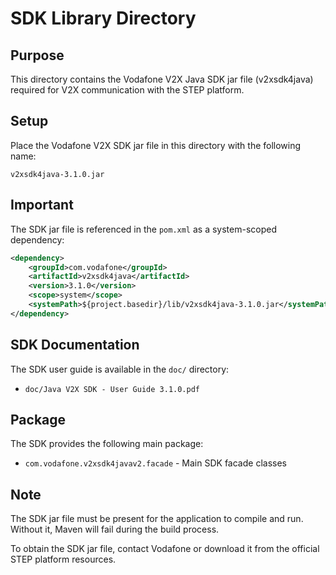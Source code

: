 # SDK Library Directory

## Purpose
This directory contains the Vodafone V2X Java SDK jar file (v2xsdk4java) required for V2X communication with the STEP platform.

## Setup
Place the Vodafone V2X SDK jar file in this directory with the following name:

```
v2xsdk4java-3.1.0.jar
```

## Important
The SDK jar file is referenced in the `pom.xml` as a system-scoped dependency:

```xml
<dependency>
    <groupId>com.vodafone</groupId>
    <artifactId>v2xsdk4java</artifactId>
    <version>3.1.0</version>
    <scope>system</scope>
    <systemPath>${project.basedir}/lib/v2xsdk4java-3.1.0.jar</systemPath>
</dependency>
```

## SDK Documentation
The SDK user guide is available in the `doc/` directory:
- `doc/Java V2X SDK - User Guide 3.1.0.pdf`

## Package
The SDK provides the following main package:
- `com.vodafone.v2xsdk4javav2.facade` - Main SDK facade classes

## Note
The SDK jar file must be present for the application to compile and run. Without it, Maven will fail during the build process.

To obtain the SDK jar file, contact Vodafone or download it from the official STEP platform resources.
